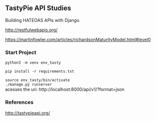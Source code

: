 

## TastyPie API Studies  

Building HATEOAS APIs with Django.

http://restfulwebapis.org/

https://martinfowler.com/articles/richardsonMaturityModel.html#level0  



### Start Project
`python3 -m venv env_tasty`  

`pip install -r requirements.txt`

`source env_tasty/bin/activate`      
`./manage.py runserver`   
acesses the uri: http://localhost:8000/api/v1/?format=json    


### References
http://tastypieapi.org/   
